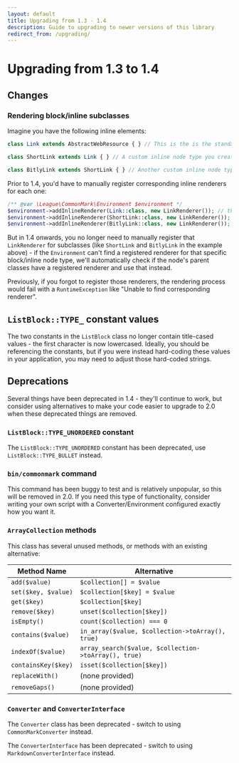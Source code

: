 ```yaml
---
layout: default
title: Upgrading from 1.3 - 1.4
description: Guide to upgrading to newer versions of this library
redirect_from: /upgrading/
---
```


# Upgrading from 1.3 to 1.4

## Changes

### Rendering block/inline subclasses

Imagine you have the following inline elements:

```php
class Link extends AbstractWebResource { } // This is the is the standard CommonMark "Link" element

class ShortLink extends Link { } // A custom inline node type you created which extends "Link"

class BitlyLink extends ShortLink { } // Another custom inline node type you created
```

Prior to 1.4, you'd have to manually register corresponding inline renderers for each one:

```php
/** @var \League\CommonMark\Environment $environment */
$environment->addInlineRenderer(Link::class, new LinkRenderer()); // this line is usually automatically done for you
$environment->addInlineRenderer(ShortLink::class, new LinkRenderer()); // register for custom node type; required before 1.4
$environment->addInlineRenderer(BitlyLink::class, new LinkRenderer()); // register for custom node type; required before 1.4
```

But in 1.4 onwards, you no longer need to manually register that `LinkRenderer` for subclasses (like `ShortLink` and `BitlyLink` in the example above) - if the `Environment` can't find a registered renderer for that specific block/inline node type, we'll automatically check if the node's parent classes have a registered renderer and use that instead.

Previously, if you forgot to register those renderers, the rendering process would fail with a `RuntimeException` like "Unable to find corresponding renderer".

## `ListBlock::TYPE_` constant values

The two constants in the `ListBlock` class no longer contain title-cased values - the first character is now lowercased.  Ideally, you should be referencing the constants, but if you were instead hard-coding these values in your application, you may need to adjust those hard-coded strings.

## Deprecations

Several things have been deprecated in 1.4 - they'll continue to work, but consider using alternatives to make your code easier to upgrade to 2.0 when these deprecated things are removed.

### `ListBlock::TYPE_UNORDERED` constant

The `ListBlock::TYPE_UNORDERED` constant has been deprecated, use `ListBlock::TYPE_BULLET` instead.

### `bin/commonmark` command

This command has been buggy to test and is relatively unpopular, so this will be removed in 2.0. If you need this type of functionality, consider writing your own script with a Converter/Environment configured exactly how you want it.

### `ArrayCollection` methods

This class has several unused methods, or methods with an existing alternative:

| Method Name         | Alternative                                          |
| ------------------- | ---------------------------------------------------- |
| `add($value)`       | `$collection[] = $value`                             |
| `set($key, $value)` | `$collection[$key] = $value`                         |
| `get($key)`         | `$collection[$key]`                                  |
| `remove($key)`      | `unset($collection[$key])`                           |
| `isEmpty()`         | `count($collection) === 0`                           |
| `contains($value)`  | `in_array($value, $collection->toArray(), true)`     |
| `indexOf($value)`   | `array_search($value, $collection->toArray(), true)` |
| `containsKey($key)` | `isset($collection[$key])`                           |
| `replaceWith()`     | (none provided)                                      |
| `removeGaps()`      | (none provided)                                      |

### `Converter` and `ConverterInterface`

The `Converter` class has been deprecated - switch to using `CommonMarkConverter` instead.

The `ConverterInterface` has been deprecated - switch to using `MarkdownConverterInterface` instead.
